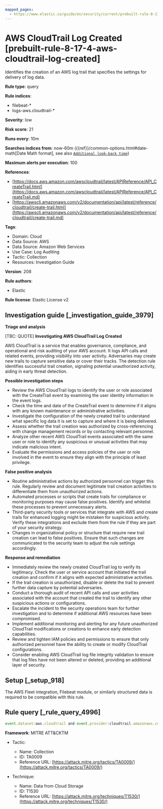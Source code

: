 ```yaml
---
mapped_pages:
  - https://www.elastic.co/guide/en/security/current/prebuilt-rule-8-17-4-aws-cloudtrail-log-created.html
---
```


# AWS CloudTrail Log Created [prebuilt-rule-8-17-4-aws-cloudtrail-log-created]

Identifies the creation of an AWS log trail that specifies the settings for delivery of log data.

**Rule type**: query

**Rule indices**:

* filebeat-*
* logs-aws.cloudtrail-*

**Severity**: low

**Risk score**: 21

**Runs every**: 10m

**Searches indices from**: now-60m ({{ref}}/common-options.html#date-math[Date Math format], see also [`Additional look-back time`](docs-content://solutions/security/detect-and-alert/create-detection-rule.md#rule-schedule))

**Maximum alerts per execution**: 100

**References**:

* [https://docs.aws.amazon.com/awscloudtrail/latest/APIReference/API_CreateTrail.html](https://docs.aws.amazon.com/awscloudtrail/latest/APIReference/API_CreateTrail.md)
* [https://awscli.amazonaws.com/v2/documentation/api/latest/reference/cloudtrail/create-trail.html](https://awscli.amazonaws.com/v2/documentation/api/latest/reference/cloudtrail/create-trail.md)

**Tags**:

* Domain: Cloud
* Data Source: AWS
* Data Source: Amazon Web Services
* Use Case: Log Auditing
* Tactic: Collection
* Resources: Investigation Guide

**Version**: 208

**Rule authors**:

* Elastic

**Rule license**: Elastic License v2

## Investigation guide [_investigation_guide_3979]

**Triage and analysis**

[TBC: QUOTE]
**Investigating AWS CloudTrail Log Created**

AWS CloudTrail is a service that enables governance, compliance, and operational and risk auditing of your AWS account. It logs API calls and related events, providing visibility into user activity. Adversaries may create new trails to capture sensitive data or cover their tracks. The detection rule identifies successful trail creation, signaling potential unauthorized activity, aiding in early threat detection.

**Possible investigation steps**

* Review the AWS CloudTrail logs to identify the user or role associated with the CreateTrail event by examining the user identity information in the event logs.
* Check the time and date of the CreateTrail event to determine if it aligns with any known maintenance or administrative activities.
* Investigate the configuration of the newly created trail to understand what specific log data it is set to capture and where it is being delivered.
* Assess whether the trail creation was authorized by cross-referencing with change management records or by contacting relevant personnel.
* Analyze other recent AWS CloudTrail events associated with the same user or role to identify any suspicious or unusual activities that may indicate malicious intent.
* Evaluate the permissions and access policies of the user or role involved in the event to ensure they align with the principle of least privilege.

**False positive analysis**

* Routine administrative actions by authorized personnel can trigger this rule. Regularly review and document legitimate trail creation activities to differentiate them from unauthorized actions.
* Automated processes or scripts that create trails for compliance or monitoring purposes may cause false positives. Identify and whitelist these processes to prevent unnecessary alerts.
* Third-party security tools or services that integrate with AWS and create trails for enhanced logging might be mistaken for suspicious activity. Verify these integrations and exclude them from the rule if they are part of your security strategy.
* Changes in organizational policy or structure that require new trail creation can lead to false positives. Ensure that such changes are communicated to the security team to adjust the rule settings accordingly.

**Response and remediation**

* Immediately review the newly created CloudTrail log to verify its legitimacy. Check the user or service account that initiated the trail creation and confirm if it aligns with expected administrative activities.
* If the trail creation is unauthorized, disable or delete the trail to prevent further data capture by potential adversaries.
* Conduct a thorough audit of recent API calls and user activities associated with the account that created the trail to identify any other suspicious actions or configurations.
* Escalate the incident to the security operations team for further investigation and to determine if additional AWS resources have been compromised.
* Implement additional monitoring and alerting for any future unauthorized CloudTrail modifications or creations to enhance early detection capabilities.
* Review and tighten IAM policies and permissions to ensure that only authorized personnel have the ability to create or modify CloudTrail configurations.
* Consider enabling AWS CloudTrail log file integrity validation to ensure that log files have not been altered or deleted, providing an additional layer of security.


## Setup [_setup_918]

The AWS Fleet integration, Filebeat module, or similarly structured data is required to be compatible with this rule.


## Rule query [_rule_query_4996]

```js
event.dataset:aws.cloudtrail and event.provider:cloudtrail.amazonaws.com and event.action:CreateTrail and event.outcome:success
```

**Framework**: MITRE ATT&CKTM

* Tactic:

    * Name: Collection
    * ID: TA0009
    * Reference URL: [https://attack.mitre.org/tactics/TA0009/](https://attack.mitre.org/tactics/TA0009/)

* Technique:

    * Name: Data from Cloud Storage
    * ID: T1530
    * Reference URL: [https://attack.mitre.org/techniques/T1530/](https://attack.mitre.org/techniques/T1530/)



